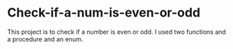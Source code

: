 # Check-if-a-num-is-even-or-odd
This project is to check if a number is even or odd. I used two functions and a procedure and an enum. 
